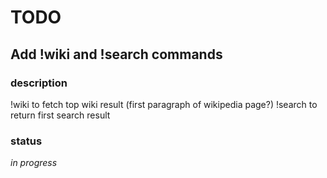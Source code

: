 # TODO
## Add !wiki and !search commands

### description

!wiki to fetch top wiki result (first paragraph of wikipedia page?)
!search to return first search result

### status
*in progress*
